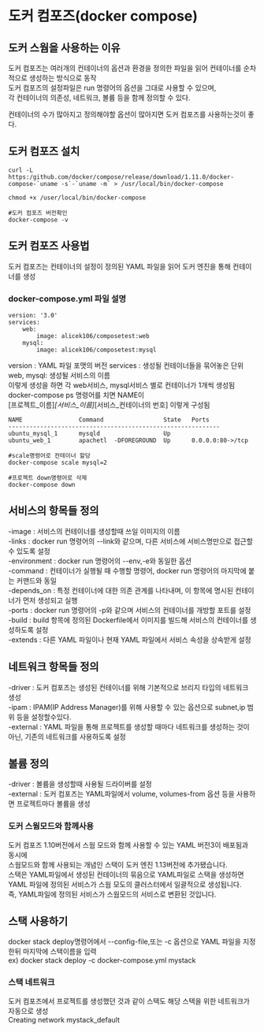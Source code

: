 # 도커 컴포즈(docker compose)
## 도커 스웜을 사용하는 이유
도커 컴포즈는 여러개의 컨테이너의 옵션과 환경을 정의한 파일을 읽어 
컨테이너를 순차적으로 생성하는 방식으로 동작  
도커 컴포즈의 설정파일은 run 명령어의 옵션을 그대로 사용할 수 있으며,  
각 컨테이너의 의존성, 네트워크, 볼륨 등을 함께 정의할 수 있다.  

컨테이너의 수가 많아지고 정의해야할 옵션이 많아지면 도커 컴포즈를 사용하는것이 좋다.
   
## 도커 컴포즈 설치
``` 
curl -L 
https:/github.com/docker/compose/release/download/1.11.0/docker-compose-`uname -s`-`uname -m` > /usr/local/bin/docker-compose

chmod +x /user/local/bin/docker-compose

#도커 컴포즈 버전확인
docker-compose -v
```

## 도커 컴포즈 사용법
도커 컴포즈는 컨테이너의 설정이 정의된 YAML 파일을 읽어 도커 엔진을 통해 컨테이너를 생성

### docker-compose.yml 파일 설명
```
version: '3.0'
services:
    web:
        image: alicek106/composetest:web
    mysql:
        image: alicek106/composetest:mysql
```
version : YAML 파일 포맷의 버전
services : 생성될 컨테이너들을 묶어놓은 단위
web, mysql: 생성될 서비스의 이름  
이렇게 생성을 하면 각 web서비스, mysql서비스 별로 컨테이너가 1개씩 생성됨
docker-compose ps 명령어를 치면 NAME이  
[프로젝트_이름]_[서비스_이름]_[서비스_컨테이너의 번호] 이렇게 구성됨
```
NAME                Command                 State   Ports
------------------------------------------------------------
ubuntu_mysql_1      mysqld                  Up
ubuntu_web_1        apachetl  -DFOREGROUND  Up      0.0.0.0:80->/tcp

#scale명령어로 컨테이너 할당
docker-compose scale mysql=2

#프로젝트 down명령어로 삭제
docker-compose down
```

## 서비스의 항목들 정의
-image : 서비스의 컨테이너를 생성할때 쓰일 이미지의 이름  
-links : docker run 명령어의 --link와 같으며, 다른 서비스에 서비스명만으로 접근할 수 있도록 설정  
-environment : docker run 명령어의 --env,-e와 동일한 옵션  
-command : 컨테이너가 실행될 때 수행할 명령어, docker run 명령어의 마지막에 붙는 커맨드와 동일  
-depends_on : 특정 컨테이너에 대한 의존 관계를 나타내며, 이 항목에 명시된 컨테이너가 먼저 생성되고 실행  
-ports : docker run 명령어의 -p와 같으며 서비스의 컨테이너를 개방할 포트를 설정  
-build : build 항목에 정의된 Dockerfile에서 이미지를 빌드해 서비스의 컨테이너를 생성하도록 설정  
-extends : 다른 YAML 파일이나 현재 YAML 파일에서 서비스 속성을 상속받게 설정  

## 네트워크 항목들 정의
-driver : 도커 컴포즈는 생성된 컨테이너를 위해 기본적으로 브리지 타입의 네트워크 생성  
-ipam : IPAM(IP Address Manager)를 위해 사용할 수 있는 옵션으로 subnet,ip 범위 등을 설정할수있다.  
-external : YAML 파일을 통해 프로젝트를 생성할 때마다 네트워크를 생성하는 것이 아닌, 기존의 네트워크를 사용하도록 설정  

## 볼륨 정의
-driver : 볼륨을 생성할때 사용될 드라이버를 설정  
-external : 도커 컴포즈는 YAML파일에서 volume, volumes-from 옵션 등을 사용하면 프로젝트마다 볼륨을 생성   

### 도커 스웜모드와 함께사용
도커 컴포즈 1.10버전에서 스웜 모드와 함께 사용할 수 있는 YAML 버전3이 배포됨과 동시에  
스웜모드와 함께 사용되는 개념인 스택이 도커 엔진 1.13버전에 추가됐습니다.  
스택은 YAML파일에서 생성된 컨테이너의 묶음으로 YAML파일로 스택을 생성하면   
YAML 파일에 정의된 서비스가 스웜 모도의 클러스터에서 일괄적으로 생성됩니다.  
즉, YAML파일에 정의된 서비스가 스웜모드의 서비스로 변환된 것입니다.  

## 스택 사용하기
docker stack deploy명령어에서 --config-file,또는 -c 옵션으로 YAML 파일을 지정한뒤 마지막에 스택이름을 입력  
ex) docker stack deploy -c docker-compose.yml mystack

### 스택 네트워크
도커 컴포즈에서 프로젝트를 생성했던 것과 같이 스택도 해당 스택을 위한 네트워크가 자동으로 생성  
Creating network mystack_default

